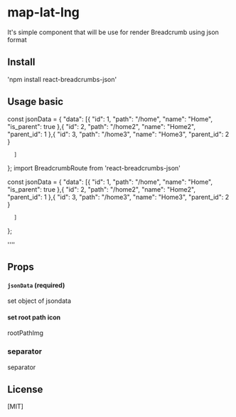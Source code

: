 # map-lat-lng


It's simple component that will be use for render Breadcrumb using json format

## Install

'npm install react-breadcrumbs-json'

## Usage basic


const jsonData = {
  "data": [{
         "id": 1,
         "path": "/home",
         "name": "Home",
         "is_parent": true
      },{
         "id": 2,
         "path": "/home2",
         "name": "Home2",
         "parent_id": 1
      },{
        "id": 3,
         "path": "/home3",
         "name": "Home3",
         "parent_id": 2
      }

      
      ]
};
import BreadcrumbRoute from 'react-breadcrumbs-json'


const jsonData = {
  "data": [{
         "id": 1,
         "path": "/home",
         "name": "Home",
         "is_parent": true
      },{
         "id": 2,
         "path": "/home2",
         "name": "Home2",
         "parent_id": 1
      },{
        "id": 3,
         "path": "/home3",
         "name": "Home3",
         "parent_id": 2
      }

      
      ]
};

 <BredcrumbRoute path="/home" 
  exact 
  jsonData={jsonData}
  component={(Home)}
 />

 <BredcrumbRoute path="/home2" 
	 exact 
	 jsonData={jsonData} 
	 component={(Home2)}
 />

''''
## Props

#### `jsonData` (required)
set object of jsondata

#### set root path icon 
rootPathImg



### separator
separator





## License
[MIT]